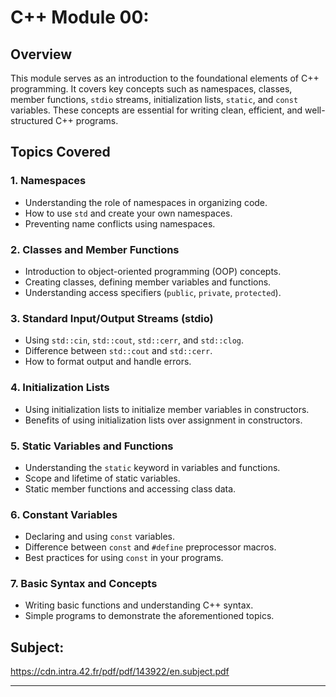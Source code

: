 # C++ Module 00:

## Overview

This module serves as an introduction to the foundational elements of C++ programming. It covers key concepts such as namespaces, classes, member functions, `stdio` streams, initialization lists, `static`, and `const` variables. These concepts are essential for writing clean, efficient, and well-structured C++ programs.

## Topics Covered

### 1. **Namespaces**
- Understanding the role of namespaces in organizing code.
- How to use `std` and create your own namespaces.
- Preventing name conflicts using namespaces.

### 2. **Classes and Member Functions**
- Introduction to object-oriented programming (OOP) concepts.
- Creating classes, defining member variables and functions.
- Understanding access specifiers (`public`, `private`, `protected`).
  
### 3. **Standard Input/Output Streams (stdio)**
- Using `std::cin`, `std::cout`, `std::cerr`, and `std::clog`.
- Difference between `std::cout` and `std::cerr`.
- How to format output and handle errors.

### 4. **Initialization Lists**
- Using initialization lists to initialize member variables in constructors.
- Benefits of using initialization lists over assignment in constructors.

### 5. **Static Variables and Functions**
- Understanding the `static` keyword in variables and functions.
- Scope and lifetime of static variables.
- Static member functions and accessing class data.

### 6. **Constant Variables**
- Declaring and using `const` variables.
- Difference between `const` and `#define` preprocessor macros.
- Best practices for using `const` in your programs.

### 7. **Basic Syntax and Concepts**
- Writing basic functions and understanding C++ syntax.
- Simple programs to demonstrate the aforementioned topics.

## Subject:
https://cdn.intra.42.fr/pdf/pdf/143922/en.subject.pdf

---
